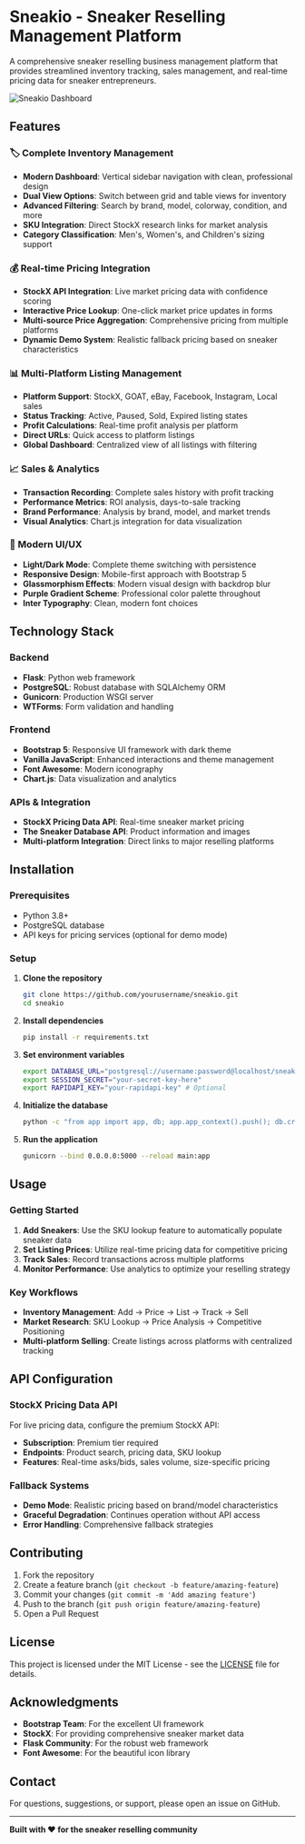 # Sneakio - Sneaker Reselling Management Platform

A comprehensive sneaker reselling business management platform that provides streamlined inventory tracking, sales management, and real-time pricing data for sneaker entrepreneurs.

![Sneakio Dashboard](https://img.shields.io/badge/Status-Production%20Ready-brightgreen)

## Features

### 🏷️ Complete Inventory Management
- **Modern Dashboard**: Vertical sidebar navigation with clean, professional design
- **Dual View Options**: Switch between grid and table views for inventory
- **Advanced Filtering**: Search by brand, model, colorway, condition, and more
- **SKU Integration**: Direct StockX research links for market analysis
- **Category Classification**: Men's, Women's, and Children's sizing support

### 💰 Real-time Pricing Integration
- **StockX API Integration**: Live market pricing data with confidence scoring
- **Interactive Price Lookup**: One-click market price updates in forms
- **Multi-source Price Aggregation**: Comprehensive pricing from multiple platforms
- **Dynamic Demo System**: Realistic fallback pricing based on sneaker characteristics

### 📊 Multi-Platform Listing Management
- **Platform Support**: StockX, GOAT, eBay, Facebook, Instagram, Local sales
- **Status Tracking**: Active, Paused, Sold, Expired listing states
- **Profit Calculations**: Real-time profit analysis per platform
- **Direct URLs**: Quick access to platform listings
- **Global Dashboard**: Centralized view of all listings with filtering

### 📈 Sales & Analytics
- **Transaction Recording**: Complete sales history with profit tracking
- **Performance Metrics**: ROI analysis, days-to-sale tracking
- **Brand Performance**: Analysis by brand, model, and market trends
- **Visual Analytics**: Chart.js integration for data visualization

### 🎨 Modern UI/UX
- **Light/Dark Mode**: Complete theme switching with persistence
- **Responsive Design**: Mobile-first approach with Bootstrap 5
- **Glassmorphism Effects**: Modern visual design with backdrop blur
- **Purple Gradient Scheme**: Professional color palette throughout
- **Inter Typography**: Clean, modern font choices

## Technology Stack

### Backend
- **Flask**: Python web framework
- **PostgreSQL**: Robust database with SQLAlchemy ORM
- **Gunicorn**: Production WSGI server
- **WTForms**: Form validation and handling

### Frontend
- **Bootstrap 5**: Responsive UI framework with dark theme
- **Vanilla JavaScript**: Enhanced interactions and theme management
- **Font Awesome**: Modern iconography
- **Chart.js**: Data visualization and analytics

### APIs & Integration
- **StockX Pricing Data API**: Real-time sneaker market pricing
- **The Sneaker Database API**: Product information and images
- **Multi-platform Integration**: Direct links to major reselling platforms

## Installation

### Prerequisites
- Python 3.8+
- PostgreSQL database
- API keys for pricing services (optional for demo mode)

### Setup
1. **Clone the repository**
   ```bash
   git clone https://github.com/yourusername/sneakio.git
   cd sneakio
   ```

2. **Install dependencies**
   ```bash
   pip install -r requirements.txt
   ```

3. **Set environment variables**
   ```bash
   export DATABASE_URL="postgresql://username:password@localhost/sneakio"
   export SESSION_SECRET="your-secret-key-here"
   export RAPIDAPI_KEY="your-rapidapi-key" # Optional
   ```

4. **Initialize the database**
   ```bash
   python -c "from app import app, db; app.app_context().push(); db.create_all()"
   ```

5. **Run the application**
   ```bash
   gunicorn --bind 0.0.0.0:5000 --reload main:app
   ```

## Usage

### Getting Started
1. **Add Sneakers**: Use the SKU lookup feature to automatically populate sneaker data
2. **Set Listing Prices**: Utilize real-time pricing data for competitive pricing
3. **Track Sales**: Record transactions across multiple platforms
4. **Monitor Performance**: Use analytics to optimize your reselling strategy

### Key Workflows
- **Inventory Management**: Add → Price → List → Track → Sell
- **Market Research**: SKU Lookup → Price Analysis → Competitive Positioning
- **Multi-platform Selling**: Create listings across platforms with centralized tracking

## API Configuration

### StockX Pricing Data API
For live pricing data, configure the premium StockX API:
- **Subscription**: Premium tier required
- **Endpoints**: Product search, pricing data, SKU lookup
- **Features**: Real-time asks/bids, sales volume, size-specific pricing

### Fallback Systems
- **Demo Mode**: Realistic pricing based on brand/model characteristics
- **Graceful Degradation**: Continues operation without API access
- **Error Handling**: Comprehensive fallback strategies

## Contributing

1. Fork the repository
2. Create a feature branch (`git checkout -b feature/amazing-feature`)
3. Commit your changes (`git commit -m 'Add amazing feature'`)
4. Push to the branch (`git push origin feature/amazing-feature`)
5. Open a Pull Request

## License

This project is licensed under the MIT License - see the [LICENSE](LICENSE) file for details.

## Acknowledgments

- **Bootstrap Team**: For the excellent UI framework
- **StockX**: For providing comprehensive sneaker market data
- **Flask Community**: For the robust web framework
- **Font Awesome**: For the beautiful icon library

## Contact

For questions, suggestions, or support, please open an issue on GitHub.

---

**Built with ❤️ for the sneaker reselling community**